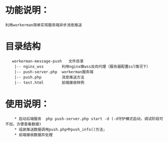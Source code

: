# 功能说明：
    利用workerman简单实现服务端异步消息推送


# 目录结构
~~~
   workerman-message-push   文件目录
    |-- nginx_wss        利用nginx做wss反向代理（服务器配置ssl情况下）
    |-- push-server.php  workerman服务端
    |-- push.php         消息推送方法
    |-- test.html        前端接收样例
~~~


# 使用说明：
~~~
    * 启动后端服务  php push-server.php start -d (-d守护模式启动，调试阶段可不加，方便查看数据)
    * 组装推送数据调用push.php中push_info()方法;
    * 前端接收数据并处理
~~~

